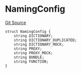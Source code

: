 # NamingConfig
[Git Source](https://github.com/metacontract/mc/blob/main/src/devkit/Flattened.sol)


```solidity
struct NamingConfig {
    string DICTIONARY;
    string DICTIONARY_DUPLICATED;
    string DICTIONARY_MOCK;
    string PROXY;
    string PROXY_MOCK;
    string BUNDLE;
    string FUNCTION;
}
```


